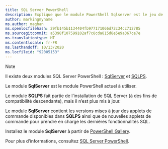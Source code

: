 ```yaml
---
title: SQL Server PowerShell
description: Explique que le module PowerShell Sqlserver est le jeu de commandes SQL Server PowerShell actuel.
author: markingmyname
ms.author: maghan
ms.openlocfilehash: 29fb145b1134404fb977171066d72c34cc712785
ms.sourcegitcommit: a5398f107599102af7c8cda815d8e5e9a367ce7e
ms.translationtype: HT
ms.contentlocale: fr-FR
ms.lasthandoff: 10/13/2020
ms.locfileid: "92005153"
---
```

> [!NOTE]
> Il existe deux modules SQL Server PowerShell : [SqlServer](https://docs.microsoft.com/powershell/module/sqlserver) et [SQLPS](https://docs.microsoft.com/powershell/module/sqlps).
>
> Le module **SqlServer** est le module PowerShell actuel à utiliser.
>
> Le module **SQLPS** fait partie de l’installation de SQL Server (à des fins de compatibilité descendante), mais il n’est plus mis à jour.
>
> Le module **SqlServer** contient les versions mises à jour des applets de commande disponibles dans **SQLPS** ainsi que de nouvelles applets de commande pour prendre en charge les dernières fonctionnalités SQL.
>
> Installez le module **SqlServer** à partir de [PowerShell Gallery](https://www.powershellgallery.com/packages/SqlServer).
>
> Pour plus d’informations, consultez [SQL Server PowerShell](../powershell/sql-server-powershell.md).